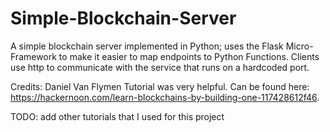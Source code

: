 # Simple-Blockchain-Server
A simple blockchain server implemented in Python; uses the Flask Micro-Framework to make it easier to map endpoints to Python Functions. Clients use http to communicate with the service that runs on a hardcoded port.

Credits: Daniel Van Flymen Tutorial was very helpful. Can be found here: https://hackernoon.com/learn-blockchains-by-building-one-117428612f46.

TODO: add other tutorials that I used for this project
